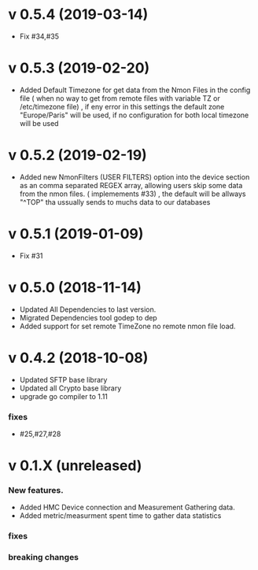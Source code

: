 # v 0.5.4 (2019-03-14)

* Fix #34,#35

# v 0.5.3 (2019-02-20)

* Added Default Timezone for get data from the Nmon Files in the config file  ( when no way to get from remote files with variable TZ or /etc/timezone file) , if eny error in this settings the  default zone "Europe/Paris" will be used, if no configuration for both local timezone will be used

# v 0.5.2 (2019-02-19)

* Added new NmonFilters (USER FILTERS) option into the device section as an comma separated REGEX array, allowing users skip some data from the nmon files. ( implemements #33) , the default will be allways "^TOP" tha ussually sends to muchs data to our databases

# v 0.5.1 (2019-01-09)

* Fix #31


# v 0.5.0 (2018-11-14)

* Updated All Dependencies to last version.
* Migrated Dependencies tool godep to dep
* Added support for set remote TimeZone no remote nmon file load.


# v 0.4.2 (2018-10-08)

* Updated SFTP base library
* Updated all Crypto base library
* upgrade go compiler to 1.11

### fixes

* #25,#27,#28

# v 0.1.X  (unreleased)
### New features.
*  Added HMC Device connection and Measurement Gathering data.
*  Added  metric/measurment spent time to gather data statistics 

### fixes

### breaking changes
